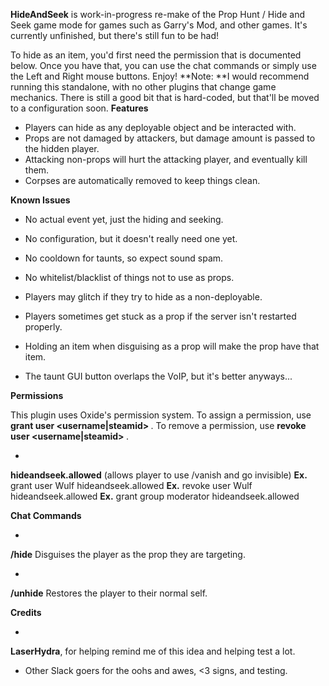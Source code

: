 **HideAndSeek** is work-in-progress re-make of the Prop Hunt / Hide and Seek game mode for games such as Garry's Mod, and other games. It's currently unfinished, but there's still fun to be had!

To hide as an item, you'd first need the permission that is documented below. Once you have that, you can use the chat commands or simply use the Left and Right mouse buttons. Enjoy!
**Note: **I would recommend running this standalone, with no other plugins that change game mechanics. There is still a good bit that is hard-coded, but that'll be moved to a configuration soon.
**Features**


* Players can hide as any deployable object and be interacted with.
* Props are not damaged by attackers, but damage amount is passed to the hidden player.
* Attacking non-props will hurt the attacking player, and eventually kill them.
* Corpses are automatically removed to keep things clean.


**Known Issues**


* No actual event yet, just the hiding and seeking.
* No configuration, but it doesn't really need one yet.
* No cooldown for taunts, so expect sound spam.
* No whitelist/blacklist of things not to use as props.
* Players may glitch if they try to hide as a non-deployable.
* Players sometimes get stuck as a prop if the server isn't restarted properly.
* Holding an item when disguising as a prop will make the prop have that item.

* The taunt GUI button overlaps the VoIP, but it's better anyways...


**Permissions**

This plugin uses Oxide's permission system. To assign a permission, use **grant user <username|steamid> <permission>**. To remove a permission, use **revoke user <username|steamid> <permission>**.


* 
**hideandseek.allowed** (allows player to use /vanish and go invisible)
**Ex.** grant user Wulf hideandseek.allowed
**Ex.** revoke user Wulf hideandseek.allowed
**Ex.** grant group moderator hideandseek.allowed


**Chat Commands**


* 
**/hide**
Disguises the player as the prop they are targeting.

* 
**/unhide**
Restores the player to their normal self.


**Credits**


* 
**LaserHydra**, for helping remind me of this idea and helping test a lot.
* Other Slack goers for the oohs and awes, <3 signs, and testing.